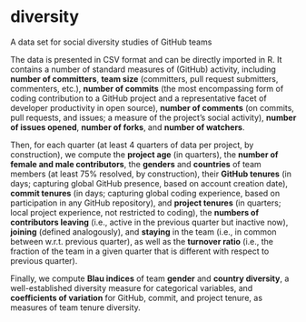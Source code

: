 # diversity
A data set for social diversity studies of GitHub teams

The data is presented in CSV format and can be directly imported 
in R.
It contains a number of standard measures of (GitHub) activity, 
including **number of committers**, **team size** (committers, 
pull request submitters, commenters, etc.), **number of commits** 
(the most encompassing form of coding contribution to a GitHub 
project and a representative facet of developer productivity in 
open source), **number of comments** (on commits, pull requests, 
and issues; a measure of the project’s social activity), **number 
of issues opened**, **number of forks**, and **number of watchers**. 

Then, for each quarter (at least 4 quarters of data per project, 
by construction), we compute the **project age** (in quarters), 
the **number of female and male contributors**, the **genders** 
and **countries** of team members (at least 75% resolved, by 
construction), their **GitHub tenures** (in days; capturing global 
GitHub presence, based on account creation date), **commit tenures** 
(in days; capturing global coding experience, based on participation 
in any GitHub repository), and **project tenures** (in quarters; 
local project experience, not restricted to coding), the **numbers 
of contributors leaving** (i.e., active in the previous quarter but 
inactive now), **joining** (defined analogously), and **staying** in 
the team (i.e., in common between w.r.t. previous quarter), as well 
as the **turnover ratio** (i.e., the fraction of the team in a given 
quarter that is different with respect to previous quarter). 

Finally, we compute **Blau indices** of team **gender** and **country 
diversity**, a well-established diversity measure for categorical 
variables, and **coefficients of variation** for GitHub, commit, and 
project tenure, as measures of team tenure diversity.